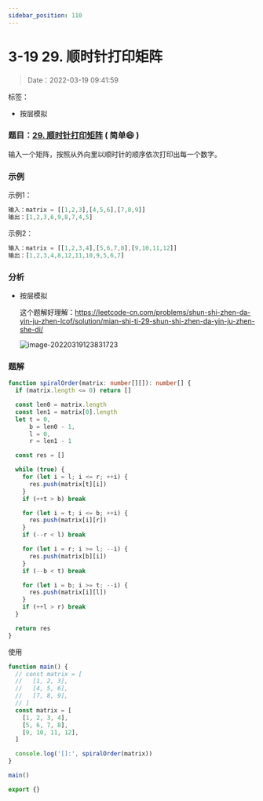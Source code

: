 ```yaml
---
sidebar_position: 110
---
```


# 3-19 29. 顺时针打印矩阵

> Date：2022-03-19 09:41:59

标签：

- 按层模拟

### 题目：[29. 顺时针打印矩阵](https://leetcode-cn.com/problems/shun-shi-zhen-da-yin-ju-zhen-lcof/)  ( 简单:smile: ) 

输入一个矩阵，按照从外向里以顺时针的顺序依次打印出每一个数字。

### 示例

示例1：

```ts
输入：matrix = [[1,2,3],[4,5,6],[7,8,9]]
输出：[1,2,3,6,9,8,7,4,5]
```

示例2：

```ts
输入：matrix = [[1,2,3,4],[5,6,7,8],[9,10,11,12]]
输出：[1,2,3,4,8,12,11,10,9,5,6,7]
```

### 分析

- 按层模拟

  这个题解好理解：https://leetcode-cn.com/problems/shun-shi-zhen-da-yin-ju-zhen-lcof/solution/mian-shi-ti-29-shun-shi-zhen-da-yin-ju-zhen-she-di/

  ![image-20220319123831723](https://gitee.com/nahaohao/pic-upload/raw/master/img/image-20220319123831723.png)

### 题解

```ts
function spiralOrder(matrix: number[][]): number[] {
  if (matrix.length <= 0) return []

  const len0 = matrix.length
  const len1 = matrix[0].length
  let t = 0,
      b = len0 - 1,
      l = 0,
      r = len1 - 1

  const res = []

  while (true) {
    for (let i = l; i <= r; ++i) {
      res.push(matrix[t][i])
    }
    if (++t > b) break

    for (let i = t; i <= b; ++i) {
      res.push(matrix[i][r])
    }
    if (--r < l) break

    for (let i = r; i >= l; --i) {
      res.push(matrix[b][i])
    }
    if (--b < t) break

    for (let i = b; i >= t; --i) {
      res.push(matrix[i][l])
    }
    if (++l > r) break
  }

  return res
}
```

使用

```ts
function main() {
  // const matrix = [
  //   [1, 2, 3],
  //   [4, 5, 6],
  //   [7, 8, 9],
  // ]
  const matrix = [
    [1, 2, 3, 4],
    [5, 6, 7, 8],
    [9, 10, 11, 12],
  ]

  console.log('[]:', spiralOrder(matrix))
}

main()

export {}
```

